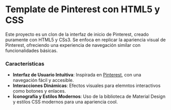 # Template de Pinterest con HTML5 y CSS

Este proyecto es un clon de la interfaz de inicio de Pinterest, creado puramente con HTML5 y CSs3. Se enfoca en replicar la apariencia visual de Pinterest, ofreciendo una experiencia de navegación similar con funcionalidades básicas. 

### Características 
+  **Interfaz de Usuario Intuitiva**: Inspirada en [Pinterest](https://www.pinterest.com.mx/), con una navegación fácil y accesible.
+  **Interacciones Dinámicas**: Efectos visuales para elemntos interactivos como botones y enlaces.
+  **Íconografía y Estilos Modernos**: Uso de la biblioteca de Material Design y estilos CSS modernos para una apariencia cool.
